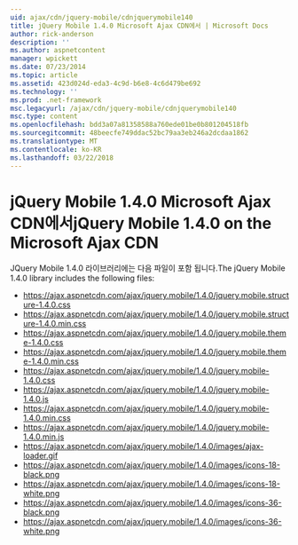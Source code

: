 ```yaml
---
uid: ajax/cdn/jquery-mobile/cdnjquerymobile140
title: jQuery Mobile 1.4.0 Microsoft Ajax CDN에서 | Microsoft Docs
author: rick-anderson
description: ''
ms.author: aspnetcontent
manager: wpickett
ms.date: 07/23/2014
ms.topic: article
ms.assetid: 423d024d-eda3-4c9d-b6e8-4c6d479be692
ms.technology: ''
ms.prod: .net-framework
msc.legacyurl: /ajax/cdn/jquery-mobile/cdnjquerymobile140
msc.type: content
ms.openlocfilehash: bdd3a07a81358588a760ede01be0b801204518fb
ms.sourcegitcommit: 48beecfe749ddac52bc79aa3eb246a2dcdaa1862
ms.translationtype: MT
ms.contentlocale: ko-KR
ms.lasthandoff: 03/22/2018
---
```

<a name="jquery-mobile-140-on-the-microsoft-ajax-cdn"></a><span data-ttu-id="ae250-102">jQuery Mobile 1.4.0 Microsoft Ajax CDN에서</span><span class="sxs-lookup"><span data-stu-id="ae250-102">jQuery Mobile 1.4.0 on the Microsoft Ajax CDN</span></span>
====================
<span data-ttu-id="ae250-103">JQuery Mobile 1.4.0 라이브러리에는 다음 파일이 포함 됩니다.</span><span class="sxs-lookup"><span data-stu-id="ae250-103">The jQuery Mobile 1.4.0 library includes the following files:</span></span>

- https://ajax.aspnetcdn.com/ajax/jquery.mobile/1.4.0/jquery.mobile.structure-1.4.0.css
- https://ajax.aspnetcdn.com/ajax/jquery.mobile/1.4.0/jquery.mobile.structure-1.4.0.min.css
- https://ajax.aspnetcdn.com/ajax/jquery.mobile/1.4.0/jquery.mobile.theme-1.4.0.css
- https://ajax.aspnetcdn.com/ajax/jquery.mobile/1.4.0/jquery.mobile.theme-1.4.0.min.css
- https://ajax.aspnetcdn.com/ajax/jquery.mobile/1.4.0/jquery.mobile-1.4.0.css
- https://ajax.aspnetcdn.com/ajax/jquery.mobile/1.4.0/jquery.mobile-1.4.0.js
- https://ajax.aspnetcdn.com/ajax/jquery.mobile/1.4.0/jquery.mobile-1.4.0.min.css
- https://ajax.aspnetcdn.com/ajax/jquery.mobile/1.4.0/jquery.mobile-1.4.0.min.js
- https://ajax.aspnetcdn.com/ajax/jquery.mobile/1.4.0/images/ajax-loader.gif
- https://ajax.aspnetcdn.com/ajax/jquery.mobile/1.4.0/images/icons-18-black.png
- https://ajax.aspnetcdn.com/ajax/jquery.mobile/1.4.0/images/icons-18-white.png
- https://ajax.aspnetcdn.com/ajax/jquery.mobile/1.4.0/images/icons-36-black.png
- https://ajax.aspnetcdn.com/ajax/jquery.mobile/1.4.0/images/icons-36-white.png
